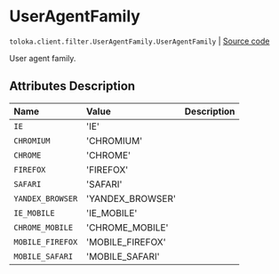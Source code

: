 # UserAgentFamily
`toloka.client.filter.UserAgentFamily.UserAgentFamily` | [Source code](https://github.com/Toloka/toloka-kit/blob/v0.1.24/src/client/filter.py#L581)

User agent family.

## Attributes Description

| Name | Value | Description |
| :------| :-----------| :----------| 
`IE`|'IE'|<p></p>
`CHROMIUM`|'CHROMIUM'|<p></p>
`CHROME`|'CHROME'|<p></p>
`FIREFOX`|'FIREFOX'|<p></p>
`SAFARI`|'SAFARI'|<p></p>
`YANDEX_BROWSER`|'YANDEX_BROWSER'|<p></p>
`IE_MOBILE`|'IE_MOBILE'|<p></p>
`CHROME_MOBILE`|'CHROME_MOBILE'|<p></p>
`MOBILE_FIREFOX`|'MOBILE_FIREFOX'|<p></p>
`MOBILE_SAFARI`|'MOBILE_SAFARI'|<p></p>
